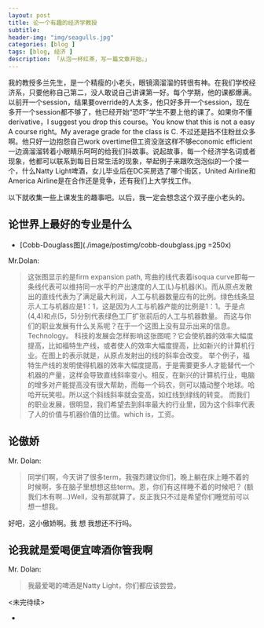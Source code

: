 ```yaml
---  
layout: post  
title: 论一个有趣的经济学教授
subtitle: 
header-img: "img/seagulls.jpg"
categories: [blog ]  
tags: [blog, 经济 ]
description: 「从泡一杯红茶，写一篇文章开始。」  
---  
```

我的教授多兰先生，是一个精瘦的小老头，眼镜滴溜溜的转很有神。在我们学校经济系，只要他称自己第二，没人敢说自己讲课第一好。每个学期，他的课都爆满。以前开一个session，结果要override的人太多，他只好多开一个session，现在多开一个session都不够了，他已经开始“恐吓”学生不要上他的课了。如果你不懂derivative，I suggest you drop this course。You know that this is not a easy A course right。My average grade for the class is C. 不过还是挡不住粉丝众多啊。他只好一边抱怨自己work overtime但工资没涨这样不够economic efficient一边滴溜溜转着小眼睛乐呵呵的给我们抖故事。说起故事，每一个经济学名词或者现象，他都可以联系到每日日常生活的现象，举起例子来跟吹泡泡似的一个接一个，什么Natty Light啤酒，女儿毕业后在DC买房选了哪个街区，United Airline和America Airline是在合作还是竞争，还有我们上大学找工作。

以下就收集一些上课发生的趣事吧。以后，我一定会想念这个双子座小老头的。

## 论世界上最好的专业是什么
* [Cobb-Douglass图](./image/postimg/cobb-doubglass.jpg =250x)

Mr.Dolan:

> 这张图显示的是firm expansion path, 弯曲的线代表着isoqua curve即每一条线代表可以维持同一水平的产出速度的人工(L)与机器(K)。而从原点发散出的直线代表为了满足最大利润，人工与机器数量应有的比例。绿色线条显示人工与机器应是1：1，这是因为人工与机器产能的比例是1：1。于是点(4,4)和点(5，5)分别代表绿色工厂扩张前后的人工与机器数量。
> 而这与你们的职业发展有什么关系呢？在于一个这图上没有显示出来的信息。Technology。
> 科技的发展会怎样影响这张图呢？它会使机器的效率大幅度提高，比如福特生产线，或者使人的效率大幅度提高，比如新兴的计算机行业。在图上的表示就是，从原点发射出的线的斜率会改变。
> 举个例子，福特生产线的发明使得机器的效率大幅度提高，于是需要更多人才能替代一个机器的产量，这样会导致直线斜率变小。相反，在新兴的计算机行业，电脑的增多对产能提高没有很大帮助，而每一个码农，则可以撬动整个地球。哈哈开玩笑啦。所以这个斜线斜率就会变高，如红线到绿线的转变。
> 而我们的职业发展，很明显，我们希望去到斜率最大的行业里，因为这个斜率代表了人的价值与机器价值的比值。which is，工资。


## 论傲娇
Mr. Dolan:
> 同学们啊，今天讲了很多term，我强烈建议你们，晚上躺在床上睡不着的时候啊，多在脑子里想想这些term。恩，你们有这样睡不着的时候吧？
> (额我们木有啊...)Well，没有那就算了。反正我只不过是希望你们睡觉前可以想一想我。

好吧，这小傲娇啊。我 想 我想还不行吗。

## 论我就是爱喝便宜啤酒你管我啊

Mr. Dolan:

> 我最爱喝的啤酒是Natty Light，你们都应该尝尝。


<未完待续>

*